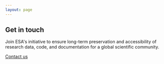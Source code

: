 ```yaml
---
layout: page
---
```


<section class="blue hero">

# Get in touch
Join ESA's initiative to ensure long-term preservation and accessibility of research data, code, and documentation for a global scientific community.

<a class="VPButton cta" href="mailto:earth-code@esa.int" target="_blank">Contact us</a>
</section>
